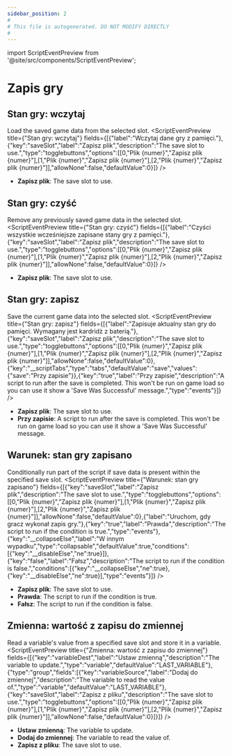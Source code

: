 ```yaml
---
sidebar_position: 2
#
# This file is autogenerated. DO NOT MODIFY DIRECTLY
#
---
```


import ScriptEventPreview from '@site/src/components/ScriptEventPreview';

# Zapis gry

## Stan gry: wczytaj
Load the saved game data from the selected slot.
<ScriptEventPreview title={"Stan gry: wczytaj"} fields={[{"label":"Wczytaj dane gry z pamięci."},{"key":"saveSlot","label":"Zapisz plik","description":"The save slot to use.","type":"togglebuttons","options":[[0,"Plik &#123;numer&#125;","Zapisz plik &#123;numer&#125;"],[1,"Plik &#123;numer&#125;","Zapisz plik &#123;numer&#125;"],[2,"Plik &#123;numer&#125;","Zapisz plik &#123;numer&#125;"]],"allowNone":false,"defaultValue":0}]} />

- **Zapisz plik**: The save slot to use.  

## Stan gry: czyść
Remove any previously saved game data in the selected slot.
<ScriptEventPreview title={"Stan gry: czyść"} fields={[{"label":"Czyści wszystkie wcześniejsze zapisane stany gry z pamięci."},{"key":"saveSlot","label":"Zapisz plik","description":"The save slot to use.","type":"togglebuttons","options":[[0,"Plik &#123;numer&#125;","Zapisz plik &#123;numer&#125;"],[1,"Plik &#123;numer&#125;","Zapisz plik &#123;numer&#125;"],[2,"Plik &#123;numer&#125;","Zapisz plik &#123;numer&#125;"]],"allowNone":false,"defaultValue":0}]} />

- **Zapisz plik**: The save slot to use.  

## Stan gry: zapisz
Save the current game data into the selected slot.
<ScriptEventPreview title={"Stan gry: zapisz"} fields={[{"label":"Zapisuje aktualny stan gry do pamięci. Wymagany jest kardridż z baterią."},{"key":"saveSlot","label":"Zapisz plik","description":"The save slot to use.","type":"togglebuttons","options":[[0,"Plik &#123;numer&#125;","Zapisz plik &#123;numer&#125;"],[1,"Plik &#123;numer&#125;","Zapisz plik &#123;numer&#125;"],[2,"Plik &#123;numer&#125;","Zapisz plik &#123;numer&#125;"]],"allowNone":false,"defaultValue":0},{"key":"__scriptTabs","type":"tabs","defaultValue":"save","values":{"save":"Przy zapisie"}},{"key":"true","label":"Przy zapisie","description":"A script to run after the save is completed. This won't be run on game load so you can use it show a 'Save Was Successful' message.","type":"events"}]} />

- **Zapisz plik**: The save slot to use.  
- **Przy zapisie**: A script to run after the save is completed. This won't be run on game load so you can use it show a 'Save Was Successful' message.  

## Warunek: stan gry zapisano
Conditionally run part of the script if save data is present within the specified save slot.
<ScriptEventPreview title={"Warunek: stan gry zapisano"} fields={[{"key":"saveSlot","label":"Zapisz plik","description":"The save slot to use.","type":"togglebuttons","options":[[0,"Plik &#123;numer&#125;","Zapisz plik &#123;numer&#125;"],[1,"Plik &#123;numer&#125;","Zapisz plik &#123;numer&#125;"],[2,"Plik &#123;numer&#125;","Zapisz plik &#123;numer&#125;"]],"allowNone":false,"defaultValue":0},{"label":"Uruchom, gdy gracz wykonał zapis gry."},{"key":"true","label":"Prawda","description":"The script to run if the condition is true.","type":"events"},{"key":"__collapseElse","label":"W innym wypadku","type":"collapsable","defaultValue":true,"conditions":[{"key":"__disableElse","ne":true}]},{"key":"false","label":"Fałsz","description":"The script to run if the condition is false.","conditions":[{"key":"__collapseElse","ne":true},{"key":"__disableElse","ne":true}],"type":"events"}]} />

- **Zapisz plik**: The save slot to use.  
- **Prawda**: The script to run if the condition is true.  
- **Fałsz**: The script to run if the condition is false.  

## Zmienna: wartość z zapisu do zmiennej
Read a variable's value from a specified save slot and store it in a variable.
<ScriptEventPreview title={"Zmienna: wartość z zapisu do zmiennej"} fields={[{"key":"variableDest","label":"Ustaw zmienną","description":"The variable to update.","type":"variable","defaultValue":"LAST_VARIABLE"},{"type":"group","fields":[{"key":"variableSource","label":"Dodaj do zmiennej","description":"The variable to read the value of.","type":"variable","defaultValue":"LAST_VARIABLE"},{"key":"saveSlot","label":"Zapisz z pliku","description":"The save slot to use.","type":"togglebuttons","options":[[0,"Plik &#123;numer&#125;","Zapisz plik &#123;numer&#125;"],[1,"Plik &#123;numer&#125;","Zapisz plik &#123;numer&#125;"],[2,"Plik &#123;numer&#125;","Zapisz plik &#123;numer&#125;"]],"allowNone":false,"defaultValue":0}]}]} />

- **Ustaw zmienną**: The variable to update.  
- **Dodaj do zmiennej**: The variable to read the value of.  
- **Zapisz z pliku**: The save slot to use.  

